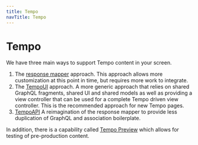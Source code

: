 ```yaml
---
title: Tempo
navTitle: Tempo
---
```


# Tempo

We have three main ways to support Tempo content in your screen.

1. The [response mapper](response-mapper.md) approach. This approach allows more customization at this point in time, but 
requires more work to integrate.
2. The [TempoUI](tempo-ui.md) approach. A more generic approach that relies on shared GraphQL fragments, 
shared UI and shared models as well as providing a view controller that can 
be used for a complete Tempo driven view controller. This is the recommended approach for new Tempo pages.
3. [TempoAPI](tempo-api.md) A reimagination of the response mapper to provide less duplication of GraphQL and association boilerplate.

In addition, there is a capability called [Tempo Preview](tempo-preview.md) which allows for testing of pre-production content. 
